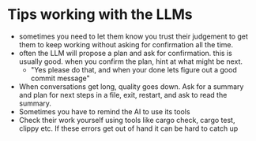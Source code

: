 # Tips working with the LLMs

* sometimes you need to let them know you trust their judgement to get them to keep working without asking for confirmation all the time.
* often the LLM will propose a plan and ask for confirmation. this is usually good. when you confirm the plan, hint at what might be next.
  - "Yes please do that, and when your done lets figure out a good commit message"
* When conversations get long, quality goes down. Ask for a summary and plan for next steps in a file, exit, restart, and ask to read the summary.
* Sometimes you have to remind the AI to use its tools
* Check their work yourself using tools like cargo check, cargo test, clippy etc. If these errors get out of hand it can be hard to catch up